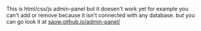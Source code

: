 This is html/css/js admin-panel but it doesen't work yet for example you can't add or remove because it isn't connected with any database.
but you can go look it at [saow.github.io/admin-panel/](https://saow.github.io/admin-panel/)
